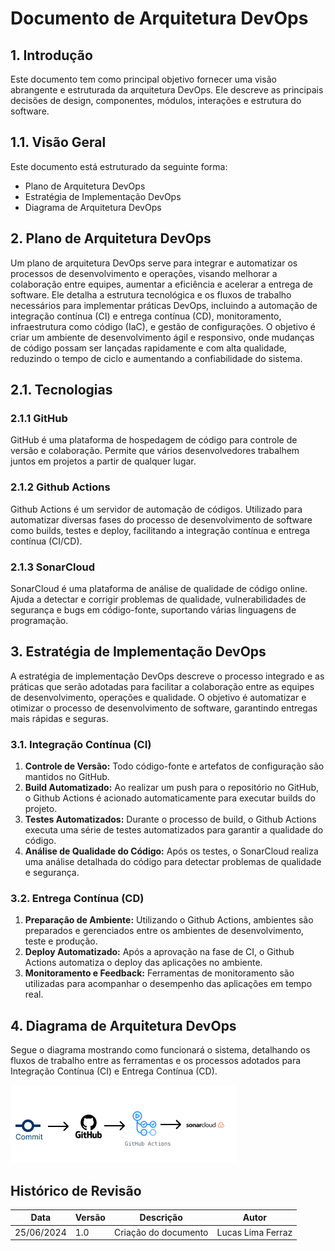 # Documento de Arquitetura DevOps

## 1. Introdução
Este documento tem como principal objetivo fornecer uma visão abrangente e estruturada da arquitetura DevOps. Ele descreve as principais decisões de design, componentes, módulos, interações e estrutura do software.

## 1.1. Visão Geral
Este documento está estruturado da seguinte forma:
- Plano de Arquitetura DevOps
- Estratégia de Implementação DevOps
- Diagrama de Arquitetura DevOps


## 2. Plano de Arquitetura DevOps
Um plano de arquitetura DevOps serve para integrar e automatizar os processos de desenvolvimento e operações, visando melhorar a colaboração entre equipes, aumentar a eficiência e acelerar a entrega de software. Ele detalha a estrutura tecnológica e os fluxos de trabalho necessários para implementar práticas DevOps, incluindo a automação de integração contínua (CI) e entrega contínua (CD), monitoramento, infraestrutura como código (IaC), e gestão de configurações. O objetivo é criar um ambiente de desenvolvimento ágil e responsivo, onde mudanças de código possam ser lançadas rapidamente e com alta qualidade, reduzindo o tempo de ciclo e aumentando a confiabilidade do sistema.

## 2.1. Tecnologias
### 2.1.1 GitHub
GitHub é uma plataforma de hospedagem de código para controle de versão e colaboração. Permite que vários desenvolvedores trabalhem juntos em projetos a partir de qualquer lugar.

### 2.1.2 Github Actions
Github Actions é um servidor de automação de códigos. Utilizado para automatizar diversas fases do processo de desenvolvimento de software como builds, testes e deploy, facilitando a integração contínua e entrega contínua (CI/CD).

### 2.1.3 SonarCloud
SonarCloud é uma plataforma de análise de qualidade de código online. Ajuda a detectar e corrigir problemas de qualidade, vulnerabilidades de segurança e bugs em código-fonte, suportando várias linguagens de programação.



## 3. Estratégia de Implementação DevOps

A estratégia de implementação DevOps descreve o processo integrado e as práticas que serão adotadas para facilitar a colaboração entre as equipes de desenvolvimento, operações e qualidade. O objetivo é automatizar e otimizar o processo de desenvolvimento de software, garantindo entregas mais rápidas e seguras.

### 3.1. Integração Contínua (CI)

1. **Controle de Versão:** Todo código-fonte e artefatos de configuração são mantidos no GitHub.
2. **Build Automatizado:** Ao realizar um push para o repositório no GitHub, o Github Actions é acionado automaticamente para executar builds do projeto.
3. **Testes Automatizados:** Durante o processo de build, o Github Actions executa uma série de testes automatizados para garantir a qualidade do código.
4. **Análise de Qualidade do Código:** Após os testes, o SonarCloud realiza uma análise detalhada do código para detectar problemas de qualidade e segurança.

### 3.2. Entrega Contínua (CD)

1. **Preparação de Ambiente:** Utilizando o Github Actions, ambientes são preparados e gerenciados  entre os ambientes de desenvolvimento, teste e produção.
2. **Deploy Automatizado:** Após a aprovação na fase de CI, o Github Actions automatiza o deploy das aplicações no ambiente.
3. **Monitoramento e Feedback:** Ferramentas de monitoramento são utilizadas para acompanhar o desempenho das aplicações em tempo real. 


## 4. Diagrama de Arquitetura DevOps

Segue o diagrama mostrando como funcionará o sistema, detalhando os fluxos de trabalho entre as ferramentas e os processos adotados para Integração Contínua (CI) e Entrega Contínua (CD).

![Diagrama de Arquitetura DevOps](../../assets/assets/diagrama_devops.png)


## Histórico de Revisão

| Data | Versão| Descrição | Autor |
|----|----|----|----|
| 25/06/2024 | 1.0 | Criação do documento | Lucas Lima Ferraz |